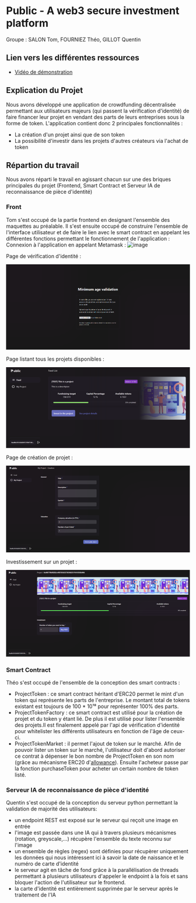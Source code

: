 # Public - A web3 secure investment platform
Groupe : SALON Tom, FOURNIEZ Théo, GILLOT Quentin

## Lien vers les différentes ressources

* [Vidéo de démonstration](https://drive.google.com/file/d/1IOIS0xdT2hrUI0VBE3dRWXQVFubkjSxl/view?usp=drive_link)

## Explication du Projet
Nous avons développé une application de crowdfunding décentralisée permettant aux utilisateurs majeurs (qui passent la vérification d'identité) de faire financer leur projet en vendant des parts de leurs entreprises sous la forme de token.
L'application contient donc 2 principales fonctionnalités : 
- La création d'un projet ainsi que de son token
- La possibilité d'investir dans les projets d'autres créateurs via l'achat de token

## Répartion du travail
Nous avons réparti le travail en agissant chacun sur une des briques principales du projet (Frontend, Smart Contract et Serveur IA de reconnaissance de pièce d'identité)

### Front
Tom s'est occupé de la partie frontend en designant l'ensemble des maquettes au préalable. 
Il s'est ensuite occupé de construire l'ensemble de l'interface utilisateur et de faire le lien avec le smart contract en appelant les différentes fonctions permettant le fonctionnement de l'application : 
Connexion à l'application en appelant Metamask : 
![image](https://github.com/SalonTom/public-d-app/assets/119957865/13c840c4-8cec-4f26-9524-31af86458059)

Page de vérification d'identité :

![Access request](image-3.png)

Page listant tous les projets disponibles :

![Feed page](image.png)

Page de création de projet : 

![Project Creation](image-1.png)

Investissement sur un projet : 

![Investment](image-2.png)


### Smart Contract
Théo s'est occupé de l'ensemble de la conception des smart contracts : 
- ProjectToken : ce smart contract héritant d'ERC20 permet le mint d'un token qui représente les parts de l'entreprise. Le montant total de tokens existant est toujours de 100 * 10¹⁸ pour représenter 100% des parts. 
- ProjectTokenFactory : ce smart contract est utilisé pour la création de projet et du token y étant lié. De plus il est utilisé pour lister l'ensemble des projets.Il est finalement appelé par l'api de vérification d'identité pour whitelister les différents utilisateurs en fonction de l'âge de ceux-ci.
- ProjectTokenMarket : il permet l'ajout de token sur le marché. Afin de pouvoir lister un token sur le marché, l'utilisateur doit d'abord autoriser ce contrat à dépenser le bon nombre de ProjectToken en son nom (grâce au mécanisme ERC20 d'[allowance](https://docs.openzeppelin.com/contracts/5.x/api/token/erc20#IERC20-allowance-address-address-)). Ensuite l'acheteur passe par la fonction purchaseToken pour acheter un certain nombre de token listé.

### Serveur IA de reconnaissance de pièce d'identité
Quentin s'est occupé de la conception du serveur python permettant la validation de majorité des utilisateurs:
- un endpoint REST est exposé sur le serveur qui reçoit une image en entrée
- l'image est passée dans une IA qui à travers plusieurs mécanismes (rotation, greyscale,...) récupère l'ensemble du texte reconnu sur l'image
- un ensemble de règles (regex) sont définies pour récupèrer uniquement les données qui nous intéressent ici à savoir la date de naissance et le numéro de carte d'identité
- le serveur agit en tâche de fond grâce à la parallélisation de threads permettant à plusieurs utilisateurs d'appeler le endpoint à la fois et sans bloquer l'action de l'utilisateur sur le frontend.
- la carte d'identité est entièrement supprimée par le serveur après le traitement de l'IA

